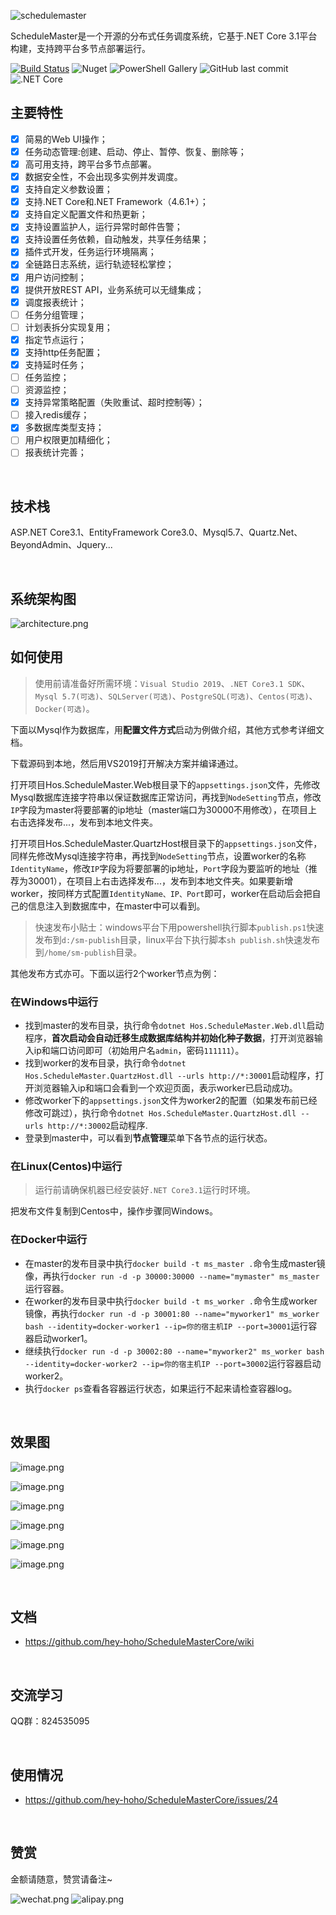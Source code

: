 
![schedulemaster](https://i.loli.net/2020/11/23/o34pijrvENnexkl.png)

ScheduleMaster是一个开源的分布式任务调度系统，它基于.NET Core 3.1平台构建，支持跨平台多节点部署运行。


[![Build Status](https://dev.azure.com/591310381/ScheduleMasterCore/_apis/build/status/ScheduleMasterCore?branchName=master)](https://dev.azure.com/591310381/ScheduleMasterCore/_build/latest?definitionId=4&branchName=master)
![Nuget](https://img.shields.io/nuget/dt/ScheduleMaster)
![PowerShell Gallery](https://img.shields.io/powershellgallery/p/DNS.1.1.1.1)
![GitHub last commit](https://img.shields.io/github/last-commit/hey-hoho/ScheduleMasterCore)
![.NET Core](https://github.com/hey-hoho/ScheduleMasterCore/workflows/.NET%20Core/badge.svg)


## 主要特性
- [x] 简易的Web UI操作；
- [x] 任务动态管理:创建、启动、停止、暂停、恢复、删除等；
- [x] 高可用支持，跨平台多节点部署。
- [x] 数据安全性，不会出现多实例并发调度。
- [x] 支持自定义参数设置；
- [x] 支持.NET Core和.NET Framework（4.6.1+）；
- [x] 支持自定义配置文件和热更新；
- [x] 支持设置监护人，运行异常时邮件告警；
- [x] 支持设置任务依赖，自动触发，共享任务结果；
- [x] 插件式开发，任务运行环境隔离；
- [x] 全链路日志系统，运行轨迹轻松掌控；
- [x] 用户访问控制；
- [x] 提供开放REST API，业务系统可以无缝集成；
- [x] 调度报表统计；
- [ ] 任务分组管理；
- [ ] 计划表拆分实现复用；
- [x] 指定节点运行；
- [x] 支持http任务配置；
- [x] 支持延时任务；
- [ ] 任务监控；
- [ ] 资源监控；
- [x] 支持异常策略配置（失败重试、超时控制等）；
- [ ] 接入redis缓存；
- [x] 多数据库类型支持；
- [ ] 用户权限更加精细化；
- [ ] 报表统计完善；

<br />

## 技术栈
ASP.NET Core3.1、EntityFramework Core3.0、Mysql5.7、Quartz.Net、BeyondAdmin、Jquery...

<br />

## 系统架构图
![architecture.png](https://i.loli.net/2020/11/23/z2Tglw4EBxNhp3I.png)


## 如何使用

> 使用前请准备好所需环境：`Visual Studio 2019`、`.NET Core3.1 SDK`、`Mysql 5.7(可选)`、`SQLServer(可选)`、`PostgreSQL(可选)`、`Centos(可选)`、`Docker(可选)`。

下面以Mysql作为数据库，用**配置文件方式**启动为例做介绍，其他方式参考详细文档。

下载源码到本地，然后用VS2019打开解决方案并编译通过。

打开项目Hos.ScheduleMaster.Web根目录下的`appsettings.json`文件，先修改Mysql数据库连接字符串以保证数据库正常访问，再找到`NodeSetting`节点，修改`IP`字段为master将要部署的ip地址（master端口为30000不用修改），在项目上右击选择发布...，发布到本地文件夹。

打开项目Hos.ScheduleMaster.QuartzHost根目录下的`appsettings.json`文件，同样先修改Mysql连接字符串，再找到`NodeSetting`节点，设置worker的名称`IdentityName`，修改`IP`字段为将要部署的ip地址，`Port`字段为要监听的地址（推荐为30001），在项目上右击选择发布...，发布到本地文件夹。如果要新增worker，按同样方式配置`IdentityName、IP、Port`即可，worker在启动后会把自己的信息注入到数据库中，在master中可以看到。

> 快速发布小贴士：windows平台下用powershell执行脚本`publish.ps1`快速发布到`d:/sm-publish`目录，linux平台下执行脚本`sh publish.sh`快速发布到`/home/sm-publish`目录。

其他发布方式亦可。下面以运行2个worker节点为例：

### 在Windows中运行
* 找到master的发布目录，执行命令`dotnet Hos.ScheduleMaster.Web.dll`启动程序，**首次启动会自动迁移生成数据库结构并初始化种子数据**，打开浏览器输入ip和端口访问即可（初始用户名`admin`，密码`111111`）。
* 找到worker的发布目录，执行命令`dotnet Hos.ScheduleMaster.QuartzHost.dll --urls http://*:30001`启动程序，打开浏览器输入ip和端口会看到一个欢迎页面，表示worker已启动成功。
* 修改worker下的`appsettings.json`文件为worker2的配置（如果发布前已经修改可跳过），执行命令`dotnet Hos.ScheduleMaster.QuartzHost.dll --urls http://*:30002`启动程序.
* 登录到master中，可以看到**节点管理**菜单下各节点的运行状态。

### 在Linux(Centos)中运行
> 运行前请确保机器已经安装好`.NET Core3.1`运行时环境。

把发布文件复制到Centos中，操作步骤同Windows。

### 在Docker中运行
* 在master的发布目录中执行`docker build -t ms_master .`命令生成master镜像，再执行`docker run -d -p 30000:30000 --name="mymaster" ms_master`运行容器。
* 在worker的发布目录中执行`docker build -t ms_worker .`命令生成worker镜像，再执行`docker run -d -p 30001:80 --name="myworker1" ms_worker bash --identity=docker-worker1 --ip=你的宿主机IP --port=30001`运行容器启动worker1。
* 继续执行`docker run -d -p 30002:80 --name="myworker2" ms_worker bash --identity=docker-worker2 --ip=你的宿主机IP --port=30002`运行容器启动worker2。
* 执行`docker ps`查看各容器运行状态，如果运行不起来请检查容器log。

<br />

## 效果图
![image.png](https://i.loli.net/2020/11/23/GHgZONf3MADIX1x.png)

![image.png](https://i.loli.net/2020/11/23/rx9ncZX6Bhv75tH.png)

![image.png](https://i.loli.net/2020/11/23/sFOyZQX8C31Pu7V.png)

![image.png](https://i.loli.net/2020/11/23/A3HZ7kTQymL6tud.png)

![image.png](https://i.loli.net/2020/11/23/vjYHG3KLtFiWEmO.png)

![image.png](https://i.loli.net/2020/11/23/MAEt1Hdeyz3NOXl.png)

<br />

## 文档

- https://github.com/hey-hoho/ScheduleMasterCore/wiki

<br />

## 交流学习

QQ群：824535095

<br />

## 使用情况

- https://github.com/hey-hoho/ScheduleMasterCore/issues/24

<br />

## 赞赏

金额请随意，赞赏请备注~

![wechat.png](https://i.loli.net/2020/11/23/sfiVUxcbzX3CvO1.png)
![alipay.png](https://i.loli.net/2020/11/23/3Lzrm6QURgnJVsA.png)
